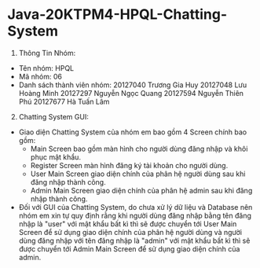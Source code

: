 # Java-20KTPM4-HPQL-Chatting-System

1. Thông Tin Nhóm:
- Tên nhóm: HPQL
- Mã nhóm: 06
- Danh sách thành viên nhóm:
    20127040	Trương Gia Huy
    20127048	Lưu Hoàng Minh
    20127297	Nguyễn Ngọc Quang
    20127594	Nguyễn Thiên Phú
    20127677	Hà Tuấn Lâm

2. Chatting System GUI:
- Giao diện Chatting System của nhóm em bao gồm 4 Screen chính bao gồm: 
    + Main Screen bao gồm màn hình cho người dùng đăng nhập và khôi phục mật khẩu.
    + Register Screen màn hình đăng ký tài khoản cho người dùng.
    + User Main Screen giao diện chính của phân hệ người dùng sau khi đăng nhập thành công.
    + Admin Main Screen giao diện chính của phân hệ admin sau khi đăng nhập thành công.
- Đối với GUI của Chatting System, do chưa xử lý dữ liệu và Database nên nhóm em xin tự quy định rằng khi người dùng đăng nhập bằng tên đăng nhập là "user" với mật khẩu bất kì thì sẽ được chuyển tới User Main Screen để sử dụng giao diện chính của phân hệ người dùng và người dùng đăng nhập với tên đăng nhập là "admin" với mật khẩu bất kì thì sẽ được chuyển tới Admin Main Screen để sử dụng giao diện chính của admin. 
